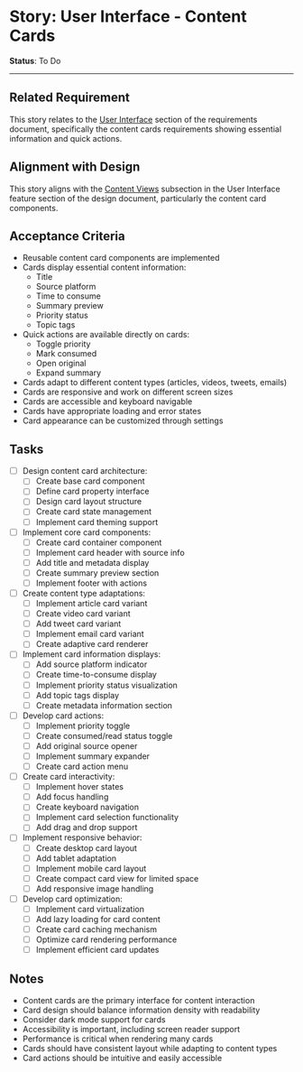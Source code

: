 # Story: User Interface - Content Cards

**Status**: To Do

---

## Related Requirement
This story relates to the [User Interface](../requirements.md#3-user-interface) section of the requirements document, specifically the content cards requirements showing essential information and quick actions.

## Alignment with Design
This story aligns with the [Content Views](../design.md#content-views) subsection in the User Interface feature section of the design document, particularly the content card components.

## Acceptance Criteria
- Reusable content card components are implemented
- Cards display essential content information:
  - Title
  - Source platform
  - Time to consume
  - Summary preview
  - Priority status
  - Topic tags
- Quick actions are available directly on cards:
  - Toggle priority
  - Mark consumed
  - Open original
  - Expand summary
- Cards adapt to different content types (articles, videos, tweets, emails)
- Cards are responsive and work on different screen sizes
- Cards are accessible and keyboard navigable
- Cards have appropriate loading and error states
- Card appearance can be customized through settings

## Tasks
- [ ] Design content card architecture:
  - [ ] Create base card component
  - [ ] Define card property interface
  - [ ] Design card layout structure
  - [ ] Create card state management
  - [ ] Implement card theming support
- [ ] Implement core card components:
  - [ ] Create card container component
  - [ ] Implement card header with source info
  - [ ] Add title and metadata display
  - [ ] Create summary preview section
  - [ ] Implement footer with actions
- [ ] Create content type adaptations:
  - [ ] Implement article card variant
  - [ ] Create video card variant
  - [ ] Add tweet card variant
  - [ ] Implement email card variant
  - [ ] Create adaptive card renderer
- [ ] Implement card information displays:
  - [ ] Add source platform indicator
  - [ ] Create time-to-consume display
  - [ ] Implement priority status visualization
  - [ ] Add topic tags display
  - [ ] Create metadata information section
- [ ] Develop card actions:
  - [ ] Implement priority toggle
  - [ ] Create consumed/read status toggle
  - [ ] Add original source opener
  - [ ] Implement summary expander
  - [ ] Create card action menu
- [ ] Create card interactivity:
  - [ ] Implement hover states
  - [ ] Add focus handling
  - [ ] Create keyboard navigation
  - [ ] Implement card selection functionality
  - [ ] Add drag and drop support
- [ ] Implement responsive behavior:
  - [ ] Create desktop card layout
  - [ ] Add tablet adaptation
  - [ ] Implement mobile card layout
  - [ ] Create compact card view for limited space
  - [ ] Add responsive image handling
- [ ] Develop card optimization:
  - [ ] Implement card virtualization
  - [ ] Add lazy loading for card content
  - [ ] Create card caching mechanism
  - [ ] Optimize card rendering performance
  - [ ] Implement efficient card updates

## Notes
- Content cards are the primary interface for content interaction
- Card design should balance information density with readability
- Consider dark mode support for cards
- Accessibility is important, including screen reader support
- Performance is critical when rendering many cards
- Cards should have consistent layout while adapting to content types
- Card actions should be intuitive and easily accessible 